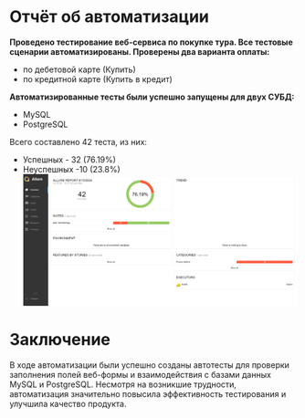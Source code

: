 # **Отчёт об автоматизации**

**Проведено тестирование веб-сервиса по покупке тура. Все тестовые сценарии автоматизированы. Проверены два варианта оплаты:**
* по дебетовой карте (Купить)
* по кредитной карте (Купить в кредит)

**Автоматизированные тесты были успешно запущены для двух СУБД:**
* MySQL
* PostgreSQL

Всего составлено 42 теста, из них:
* Успешных - 32 (76.19%)
* Неуспешных -10 (23.8%)
![img.png](img.png)

# **Заключение**
В ходе автоматизации были успешно созданы автотесты для проверки заполнения полей веб-формы и взаимодействия с базами данных MySQL и PostgreSQL. Несмотря на возникшие трудности, автоматизация значительно повысила эффективность тестирования и улучшила качество продукта.